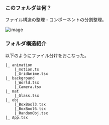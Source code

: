 ### このフォルダは何？
ファイル構造の整理・コンポーネントの分割整理。

![image](./thumbnil.png)

### フォルダ構造紹介
以下のようにファイル分けをおこなった。
```
|_ animation
    |_motion.ts
    |_GridAnime.tsx
|_ background
    |_World.tsx
    |_Camera.tsx
|_ mat
    |_Glass.tsx
|_ obj
    |_BoxBool3.tsx
    |_BoxBool6.tsx
    |_RandomObj.tsx
|_ App.tsx
```
